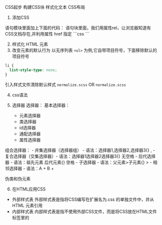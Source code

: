 CSS起步
构建CSS块
样式化文本
CSS布局


1. 添加CSS
<head>语句模块里面加上下面的代码：
<link> 语句块里面，我们用属性rel，让浏览器知道有CSS文档存在,并利用属性 href 指定
```css
<link rel="stylesheet" href="styles.css">
```

2. 样式化 HTML 元素
3. 改变元素的默认行为
以无序列表 `<ul>` 为例,它自带项目符号，下面移除默认的项目符号
```css
li {
  list-style-type: none;
}
```

引入样式文件清除默认样式 `normalize.scss` OR `normalize.scss`

4. css语法

5. 选择器
选择器：
  基本选择器：
    - 元素选择器
    - 类选择器
    - id选择器
    - 通配选择器
    - 属性选择器

  组合选择器：
    - 并集选择器（选择器组）  - 语法：选择器1,选择器2,选择器3{}  ,
    - 复合选择器（交集选择器）- 语法：选择器1选择器2选择器3{}    无空格
    - 后代选择器             - 语法：祖先元素 后代元素{}        空格
    - 子选择器               - 语法：父元素>子元素{}            >
    - 相邻选择器             - 语法：A + B                      +

伪类和伪元素

6. 在HTML应用CSS
- 外部样式表
  外部样式表是指将CSS编写在扩展名为.css 的单独文件中，并从HTML<link> 元素引用
- 内部样式表
  内部样式表是指不使用外部CSS文件，而是将CSS放在HTML文件<head>标签里的<style>标签之中
- 内联样式
  内联样式表存在于HTML元素的style属性之中。其特点是每个CSS表只影响一个元素

这里可以引申到样式文件的模块划分（CSS、sass）

8. @规则 => @rules
下面是一些 @规则, 由它们的标示符指定, 每种规则都有不同的语法:
at规则涵盖了meta信息:
@charset
@namespace
@import -  @import 'custom.css';信息

条件规则：
@media
@supports
@document
@page
@font-face
@keyframes

实例：将额外的样式表导入主CSS样式表，可以使用@import:
```css
@import 'style2.css' 
@media 媒体查询
```

```CSS
body {
  background-color: pink;
}

@media (min-width: 30em) {
  body {
    background-color: blue;
  }
}
```

7. 速记属性（简写属性）
允许您在一行中设置多个属性值
font、background、padding、border、margin...
```css
padding: 10px 15px 15px 5px;

等价于：
padding-top: 10px;
padding-right: 15px;
padding-bottom: 15px;
padding-left: 5px;
```

```css
background: red url(bg-graphic.png) 10px 10px repeat-x fixed;

等价于：
background-color: red;
background-image: url(bg-graphic.png);
background-position: 10px 10px;
background-repeat: repeat-x;
background-scroll: fixed;
```


更多属性参考：https://developer.mozilla.org/zh-CN/docs/Web/CSS/Reference

8. 注释、空白

9. CSS如何工作？
https://developer.mozilla.org/zh-CN/docs/Learn/CSS/First_steps/CSS%E5%A6%82%E4%BD%95%E8%BF%90%E8%A1%8C




## CSS语法
CSS 是由两块内容组合而成的：
`属性（Property）`：一些人类可理解的标识符，这些标识符`指出你想修改哪一些样式`，例如：字体，宽度，背景颜色等。
`属性值（Value）：每个指定的属性都`需要给定一个值`，这个值表示你想`把那些样式特征修改成什么样`，例如，你想把字体，宽度或背景颜色改成什么。

### CSS 规则集

![](http://pt2sht59w.bkt.clouddn.com/blog_imgs/css_declaration.png)
整个结构称为 `规则集`（通常简称“规则”），各部分释义如下：
**选择器（Selector）**
HTML 元素的名称位于规则集开始。它选择了`一个或多个`需要添加样式的元素（在这个例子中就是 p 元素）。要`给不同元素`添加样式只需要`更改选择器`就行了。
**声明（Declaration）**
一个单独的规则。如 color: red; 用来`指定添加样式元素的属性`。
**属性（Properties）**
改变 HTML 元素样式的`途径`。（本例中 color 就是 `<p>` 元素的属性。）CSS 编写人员决定修改哪个属性以改变规则。
**属性的值（Property value）**
更多的属性[参考](https://developer.mozilla.org/zh-CN/docs/Web/CSS/Reference)
在属性的右边，冒号后面即`属性的值`，它从指定属性的众多外观中选择一个值（我们除了 red 之外还有很多属性值可以用于 color ）。
注意其他重要的语法：

- 每个规则集（除了选择器的部分）都应该包含在成对的大括号里（{}）。
- 在每个声明里要用冒号（:）将属性与属性值分隔开。
- 在每个规则集里要用分号（;）将各个声明分隔开。
  如果要同时修改多个属性，只需要将它们用分号隔开，就像这样：

```
p {
  color: red;
  width: 500px;
  border: 1px solid black;
}
```

也可以选择多种类型的元素并为它们添加一组相同的样式。将不同的选择器用逗号分开。例如：

```
p, li, h1 {
  color: red;
}
```

### CSS 声明

CSS 引擎会通过计算，将对应的 `CSS 声明`应用到页面的`每一个元素上`，从而使得元素们以适当的方式布局，并展示出适当的样式。特别需要记住的是，`CSS 的属性和属性值都是区分大小写的`。属性和属性值之间，`用英文半角冒号 (:) 隔离`，如下图所示。
![](http://pt2sht59w.bkt.clouddn.com/blog_imgs/css_syntax___declaration.png)

#### CSS 声明块

`声明`按块分组，每一组声明都用一对大括号包裹，用 ({) 开始，用 (}) 结束。
`声明块`里的每一个声明必须`用半角分号（;）分隔`，否则代码会不生效（至少不会按预期结果生效）。
`声明块`里的`最后一个声明`结束的地方，不需要加分号，但是最后加分号是个好习惯，因为可以防止在后续增加声明时忘记加分号。
![](http://pt2sht59w.bkt.clouddn.com/blog_imgs/declarations-block.png.png)

### CSS 选择器和规则

如何告知我们的`声明块`哪些元素是它们需要应用的。
通过在`每个声明块`前`加上选择器（selector）`来完成这一动作，选择器是一种`模式`，它能在页面上`匹配一些元素`。这将使相关的声明仅被应用到`被选择`的元素上。
`选择器`加上`声明块`被称为`规则集`（ruleset），通常简称`规则`（rule）。
![](http://pt2sht59w.bkt.clouddn.com/blog_imgs/css_syntax_ruleset.png.png)
`选择器`可以很复杂 —— 你可以制作一个匹配多种元素的规则，这是通过把多个选择器囊括成用逗号分隔的选择器（一组,）来达成

`一个元素`可以被`多个选择器所匹配`，因此，一个给定的属性可能被多个规则设置多次。 CSS 定义了哪个规则比其它规则`更具优先级`，则更具优先级的规则必定被应用：这被称为`层叠算法（cascade algorithm）`，关于层叠算法的更多内容和运作原理见`层叠和继承`

### CSS 语句（CSS statements）

`CSS 规则`是样式表的主要组成块 —— 是你在 CSS 中`最常见的块`。但这有一些其它类型的块，你以后偶尔会碰上 —— CSS 规则只是被称为 CSS 语句中的一种。其它类型如下：

#### @-规则(At-rules)

在 CSS 中被用来传递元数据、条件信息或其它描述性信息。它由（@）符号开始，紧跟着一个表明它是哪种规则的描述符，之后是这种规则的语法块，并最终由一个半角分号（;）结束。[参考](https://developer.mozilla.org/zh-CN/docs/Web/CSS/At-rule)

- @charset 和 @import （元数据）
- @media 或 @document （条件信息，又被称为嵌套语句，见下方。)
- @font-face （描述性信息）
  示例：

```
@import 'custom.css';
```

该`@-规则`向`当前 CSS` 导入`其它 CSS 文件`

#### 嵌套语句

- @media 只有在运行浏览器的设备匹配其表达条件时才会应用该@-规则的内容；
- @supports 只有浏览器确实支持被测功能时才会应用该@-规则的内容；
- @document 只有当前页面匹配一些条件时才会应用该@-规则的内容。
  示例：

```
@media (min-width: 801px) {
  body {
    margin: 0 auto;
    width: 800px;
  }
}
```

上述的`嵌套语句`只有在页面宽度超过 801 像素时才会应用。

### 空格

### 注释

CSS 中的注释以`/*`开始并以`*/`结束

1. 帮助他人理解该代码
2. 对`暂时注释`某些部分的代码`进行测试`很有用，例如当您尝试查找是代码的哪一部分导致错误时。

```
/* 基本元素样式 */
/* -------------------------------------------------------------------------------------------- */
body {font: 1em/150% Helvetica, Arial, sans-serif; padding: 1em; margin: 0 auto; max-width: 33em;}
@media (min-width: 70em) {
  /* 特别指明全局字体大小，在大屏或大窗口下加大字体大小以增加可读性 */
  body {font-size: 130%;}
}

h1 {font-size: 1.5em;}

/* 处理嵌套在DOM中的特定元素  */
/* -------------------------------------------------------------------------------------------- */
div p, #id:first-line {background-color: red; background-style: none}
div p                 {margin          :   0; padding         : 1em;}
div p + p             {padding-top     :   0;                       }
```

### 简写

一些属性比如 `font`，`background`，`padding`，`border`，和 `margin` 被称为`简写属性` —— 这是由于它们`允许你在一行设置多个属性`，从而节省时间并使代码更整洁。
例如，像这行代码：

```
/* 在padding和margin这样的简写属性中，赋值的顺序是top、right、bottom、left。
   它们还有其他简写方式，例如给padding两个值，则第一个值表示top/bottom，第二个值表示left/right */
padding: 10px 15px 15px 5px;
```

和以下的所有代码做了相同的工作：

```
padding-top: 10px;
padding-right: 15px;
padding-bottom: 15px;
padding-left: 5px;
```

这一行：

```
background: red url(bg-graphic.png) 10px 10px repeat-x fixed;
```

和以下的所有代码做了相同的工作：

```
background-color: red;
background-image: url(bg-graphic.png);
background-position: 10px 10px;
background-repeat: repeat-x;
background-scroll: fixed;
```

**赋值的顺序**:
4 值：top right bottom left。
2 值：top bottom

## CSS模块
CSS 由许多模块(modules) 构成，可以在 MDN 上浏览这些模块的参考内容(MDN reference)

许多模块都被组织在自己单独的文档页面：
例如，我想查找一下 MDN reference 的 Backgrounds and Borders 模块的相关内容[CSS_Backgrounds_and_Borders](https://developer.mozilla.org/zh-CN/docs/Web/CSS/CSS_Backgrounds_and_Borders)

重要：
更多参考[CSS参考](https://developer.mozilla.org/zh-CN/docs/Web/CSS/Reference)
https://developer.mozilla.org/zh-CN/docs/Web/CSS/Reference


### CSS 规范
 CSS Working Group 

## 浏览器支持